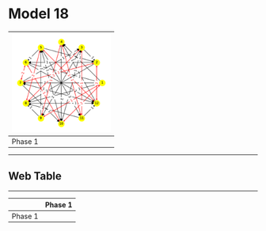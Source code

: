 # Model 18 #

|<img src="./model18_phase_0.png" width="200" height="200"> |
|---|
|Phase 1|

---
## Web Table ##
---
||Phase 1|
|---|---|
Phase 1||